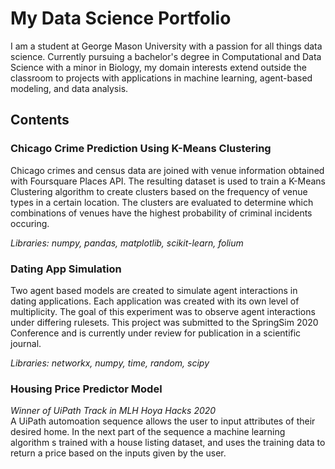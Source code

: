 # My Data Science Portfolio
I am a student at George Mason University with a passion for all things data science. Currently pursuing a bachelor's degree in Computational and Data Science with a minor in Biology, my domain interests extend outside the classroom to projects with applications in machine learning, agent-based modeling, and data analysis.

## Contents

### Chicago Crime Prediction Using K-Means Clustering
Chicago crimes and census data are joined with venue information obtained with Foursquare Places API. The resulting dataset is used to train a K-Means Clustering algorithm to create clusters based on the frequency of venue types in a certain location. The clusters are evaluated to determine which combinations of venues have the highest probability of criminal incidents occuring.

*Libraries: numpy, pandas, matplotlib, scikit-learn, folium*

### Dating App Simulation
Two agent based models are created to simulate agent interactions in dating applications. Each application was created with its own level of multiplicity. The goal of this experiment was to observe agent interactions under differing rulesets. This project was submitted to the SpringSim 2020 Conference and is currently under review for publication in a scientific journal.

*Libraries: networkx, numpy, time, random, scipy*

### Housing Price Predictor Model 
*Winner of UiPath Track in MLH Hoya Hacks 2020*  
A UiPath automoation sequence allows the user to input attributes of their desired home. In the next part of the sequence a machine learning algorithm s trained with a house listing dataset, and uses the training data to return a price based on the inputs given by the user.
